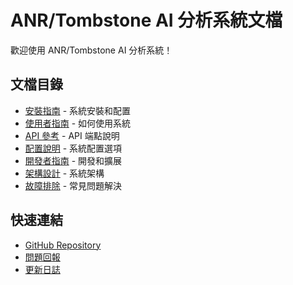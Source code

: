 # ANR/Tombstone AI 分析系統文檔

歡迎使用 ANR/Tombstone AI 分析系統！

## 文檔目錄

- [安裝指南](installation.md) - 系統安裝和配置
- [使用者指南](user-guide.md) - 如何使用系統
- [API 參考](api-reference.md) - API 端點說明
- [配置說明](configuration.md) - 系統配置選項
- [開發者指南](developer-guide.md) - 開發和擴展
- [架構設計](architecture/system-design.md) - 系統架構
- [故障排除](troubleshooting.md) - 常見問題解決

## 快速連結

- [GitHub Repository](#)
- [問題回報](#)
- [更新日誌](#)

